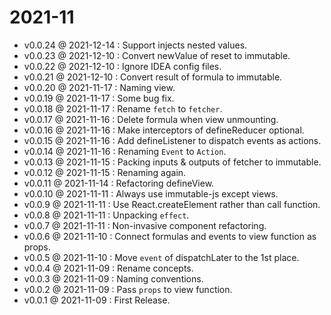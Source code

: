 # 2021-11

* v0.0.24 @ 2021-12-14 : Support injects nested values.
* v0.0.23 @ 2021-12-10 : Convert newValue of reset to immutable.
* v0.0.22 @ 2021-12-10 : Ignore IDEA config files.
* v0.0.21 @ 2021-12-10 : Convert result of formula to immutable.
* v0.0.20 @ 2021-11-17 : Naming view.
* v0.0.19 @ 2021-11-17 : Some bug fix.
* v0.0.18 @ 2021-11-17 : Rename `fetch` to `fetcher`.
* v0.0.17 @ 2021-11-16 : Delete formula when view unmounting.
* v0.0.16 @ 2021-11-16 : Make interceptors of defineReducer optional.
* v0.0.15 @ 2021-11-16 : Add defineListener to dispatch events as actions.
* v0.0.14 @ 2021-11-16 : Renaming `Event` to `Action`.
* v0.0.13 @ 2021-11-15 : Packing inputs & outputs of fetcher to immutable.
* v0.0.12 @ 2021-11-15 : Renaming again.
* v0.0.11 @ 2021-11-14 : Refactoring defineView.
* v0.0.10 @ 2021-11-11 : Always use immutable-js except views.
* v0.0.9 @ 2021-11-11 : Use React.createElement rather than call function.
* v0.0.8 @ 2021-11-11 : Unpacking `effect`.
* v0.0.7 @ 2021-11-11 : Non-invasive component refactoring.
* v0.0.6 @ 2021-11-10 : Connect formulas and events to view function as props.
* v0.0.5 @ 2021-11-10 : Move `event` of dispatchLater to the 1st place.
* v0.0.4 @ 2021-11-09 : Rename concepts.
* v0.0.3 @ 2021-11-09 : Naming conventions.
* v0.0.2 @ 2021-11-09 : Pass `props` to view function.
* v0.0.1 @ 2021-11-09 : First Release.
